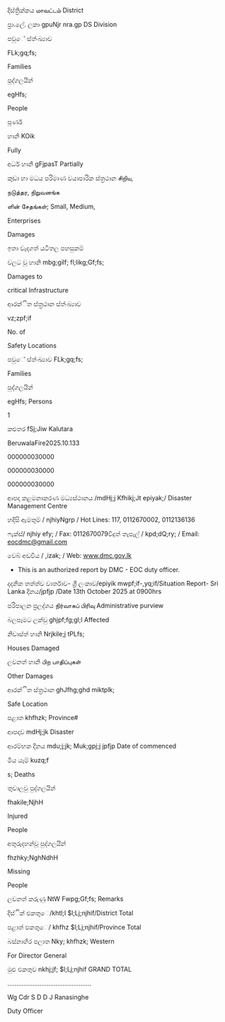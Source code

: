 දිස්ත්‍රික්කය மாவட்டம் District

ප්‍රා.ලේ. ලකා gpuNjr nra.gp DS Division

පවුේ ස්ත්‍ංඛ්‍යාව

FLk;gq;fs;

Families

පුද්ගලයින්

egHfs;

People

පූර්ණ

හානි KOik

Fully

අර්ධ හානි gFjpasT Partially

කුඩා හා මධය පරිමාණ වයාපාරික ස්ත්‍රථාන சிறிய,

நடுத்தர, நிறுவனங்க

ளின் சேதங்கள்; Small, Medium,

Enterprises

Damages

ඉතා වැදගත් යටිතල පහසුකම්

වලට වූ හානි mbg;gilf; fl;likg;Gf;fs;

Damages to

critical Infrastructure

ආරක්ිත ස්ත්‍රථාන ස්ත්‍ංඛ්‍යාව

vz;zpf;if

No. of

Safety Locations

පවුේ ස්ත්‍ංඛ්‍යාව FLk;gq;fs;

Families

පුද්ගලයින්

egHfs; Persons

1

කළුතර fSj;Jiw Kalutara

BeruwalaFire2025.10.133

000000030000

000000030000

000000030000

ආපදා කළමනාකරණ මධ්‍යස්ථානය /mdHj;j Kfhikj;Jt epiyak;/ Disaster Management Centre

හදිසි ඇමතුම් / njhiyNgrp / Hot Lines: 117, 0112670002, 0112136136

ෆැක්ස්/ njhiy efy; / Fax: 0112670079විදුත් තැපැල් / kpd;dQ;ry; / Email: eocdmc@gmail.com

වෙබ් අඩවිය / ,izak; / Web: www.dmc.gov.lk

* This is an authorized report by DMC - EOC duty officer.

දදනික තත්ත්ව වාර්තාව- ශ්‍රී ලංකාව/epiyik mwpf;if-,yq;if/Situation Report- Sri Lanka දිනය/jpfjp /Date 13th October 2025 at 0900hrs

පරිපාලන ප්‍රලද්ශය நிர்வாகப் பிரிவு Administrative purview

බලපෑමට ලක්වු ghjpf;fg;gl;l Affected

නිවාස්ත්‍ හානි Nrjkile;j tPLfs;

Houses Damaged

ලවනත් හානි பிற பாதிப்புகள்

Other Damages

ආරක්ිත ස්ත්‍රථාන ghJfhg;ghd miktplk;

Safe Location

පළාත khfhzk; Province#

ආපදාව mdHj;jk Disaster

ආරම්භක දිනය mdu;j;jk; Muk;gpj;j jpfjp Date of commenced

මිය යෑම් kuzq;f

s; Deaths

තුවාලවු පුද්ගලයින්

fhakile;NjhH

Injured

People

අතුරුදහන්වූ පුද්ගලයින්

fhzhky;NghNdhH

Missing

People

ලවනත් කරුණු NtW Fwpg;Gf;fs; Remarks

දිස්ික් එකතුෙ/khtl;l $l;Lj;njhif/District Total

පළාත් ඵකතුෙ/ khfhz $l;Lj;njhif/Province Total

බස්නාහිර පලාත Nky; khfhzk; Western

For Director General

මුළු එකතුව nkhj;jf; $l;Lj;njhif GRAND TOTAL

…....….....................................

Wg Cdr S D D J Ranasinghe

Duty Officer